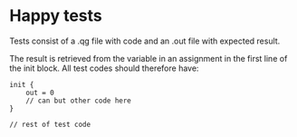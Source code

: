 # Happy tests

Tests consist of a .qg file with code and an .out file with expected result.

The result is retrieved from the variable in an assignment in the first line of the init block.
All test codes should therefore have:

```
init {
    out = 0
    // can but other code here
}

// rest of test code
```